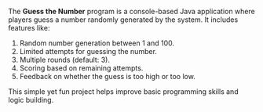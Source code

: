 The **Guess the Number** program is a console-based Java application where players guess a number randomly generated by the system. It includes features like:

1. Random number generation between 1 and 100.
2. Limited attempts for guessing the number.
3. Multiple rounds (default: 3).
4. Scoring based on remaining attempts.
5. Feedback on whether the guess is too high or too low.

This simple yet fun project helps improve basic programming skills and logic building. 
